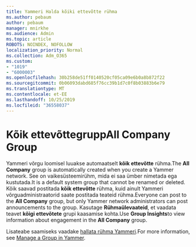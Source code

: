 ```yaml
---
title: Yammeri Halda kõiki ettevõtte rühma
ms.author: pebaum
author: pebaum
manager: mnirkhe
ms.audience: Admin
ms.topic: article
ROBOTS: NOINDEX, NOFOLLOW
localization_priority: Normal
ms.collection: Adm_O365
ms.custom:
- "1019"
- "6000003"
ms.openlocfilehash: 30b258de51ff0140520cf05ca09e6b0a8b872f22
ms.sourcegitcommit: 0b06093dabd685f76cc39b1d7c0f8b03883b6e79
ms.translationtype: MT
ms.contentlocale: et-EE
ms.lasthandoff: 10/25/2019
ms.locfileid: "36558037"
---
```

# <a name="all-company-group"></a><span data-ttu-id="9df56-102">Kõik ettevõttegrupp</span><span class="sxs-lookup"><span data-stu-id="9df56-102">All Company Group</span></span>

<span data-ttu-id="9df56-103">Yammeri võrgu loomisel luuakse automaatselt **kõik ettevõtte** rühma.</span><span class="sxs-lookup"><span data-stu-id="9df56-103">The **All Company** group is automatically created when you create a Yammer network.</span></span> <span data-ttu-id="9df56-104">See on vaikesüsteemirühm, mida ei saa ümber nimetada ega kustutada.</span><span class="sxs-lookup"><span data-stu-id="9df56-104">It is a default system group that cannot be renamed or deleted.</span></span> <span data-ttu-id="9df56-105">Kõik saavad postitada **kõik ettevõtte** rühma, kuid ainult Yammeri võrguadministraatorid saate postitada teateid rühma.</span><span class="sxs-lookup"><span data-stu-id="9df56-105">Everyone can post to the **All Company** group, but only Yammer network administrators can post announcements to the group.</span></span> <span data-ttu-id="9df56-106">Kasutage **Rühmaülevaateid**, et vaadata teavet **kõigi ettevõtete** grupi kaasamise kohta.</span><span class="sxs-lookup"><span data-stu-id="9df56-106">Use **Group Insights**to view information about engagement in the **All Company** group.</span></span>

<span data-ttu-id="9df56-107">Lisateabe saamiseks vaadake [hallata rühma Yammeri](https://support.office.com/article/Manage-a-group-in-Yammer-6e05c6d6-5548-4c88-89cd-e6757a514ef2).</span><span class="sxs-lookup"><span data-stu-id="9df56-107">For more information, see [Manage a Group in Yammer](https://support.office.com/article/Manage-a-group-in-Yammer-6e05c6d6-5548-4c88-89cd-e6757a514ef2).</span></span>

